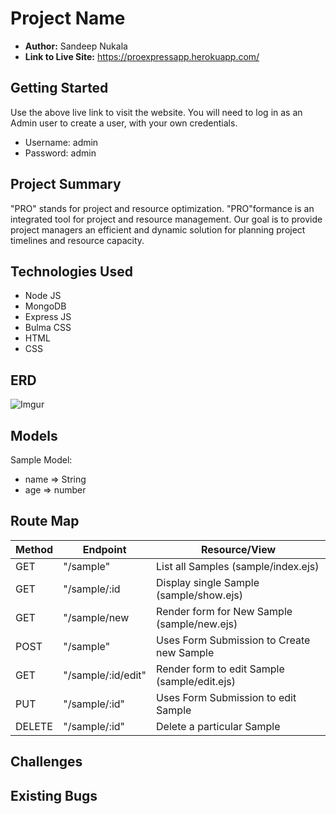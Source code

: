 # Project Name

- **Author:** Sandeep Nukala
- **Link to Live Site:** https://proexpressapp.herokuapp.com/

## Getting Started
Use the above live link to visit the website. You will need to log in as an Admin user to create a user, with your own credentials.
- Username: admin
- Password: admin

## Project Summary

"PRO" stands for project and resource optimization. "PRO"formance
is an integrated tool for project and resource management. Our goal
is to provide project managers an efficient and dynamic solution for
planning project timelines and resource capacity.

## Technologies Used
- Node JS
- MongoDB
- Express JS
- Bulma CSS
- HTML
- CSS

## ERD

![Imgur](https://i.imgur.com/AMF6FxL.png)

## Models

Sample Model:
 - name => String
 - age => number


## Route Map

| Method | Endpoint | Resource/View |
|--------|----------|---------------|
|GET| "/sample" | List all Samples (sample/index.ejs) |
|GET| "/sample/:id | Display single Sample (sample/show.ejs)|
|GET| "/sample/new | Render form for New Sample (sample/new.ejs)|
|POST| "/sample" | Uses Form Submission to Create new Sample |
|GET| "/sample/:id/edit" | Render form to edit Sample (sample/edit.ejs)|
|PUT| "/sample/:id" | Uses Form Submission to edit Sample |
|DELETE| "/sample/:id" | Delete a particular Sample |


## Challenges


## Existing Bugs